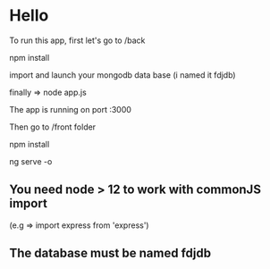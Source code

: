 # Hello


To run this app, first let's go to /back

npm install

import and launch your mongodb data base (i named it fdjdb)

finally => node app.js

The app is running on port :3000

Then go to /front folder 

npm install 

ng serve -o 

## You need node > 12 to work with commonJS import 

(e.g => import express from 'express')

## The database must be named fdjdb

